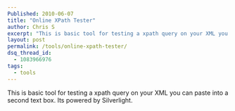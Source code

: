```yaml
---
Published: 2010-06-07
title: "Online XPath Tester"
author: Chris S
excerpt: "This is basic tool for testing a xpath query on your XML you can paste into a second text box. Its powered by Silverlight."
layout: post
permalink: /tools/online-xpath-tester/
dsq_thread_id:
  - 1083966976
tags:
  - tools
---
```

This is basic tool for testing a xpath query on your XML you can paste into a second text box. Its powered by Silverlight.

<!--more-->

<div id="silverlightControlHost" style="width:420px;height:500px;">
</div>